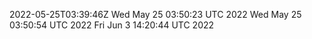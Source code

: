 2022-05-25T03:39:46Z
Wed May 25 03:50:23 UTC 2022
Wed May 25 03:50:54 UTC 2022
Fri Jun  3 14:20:44 UTC 2022
